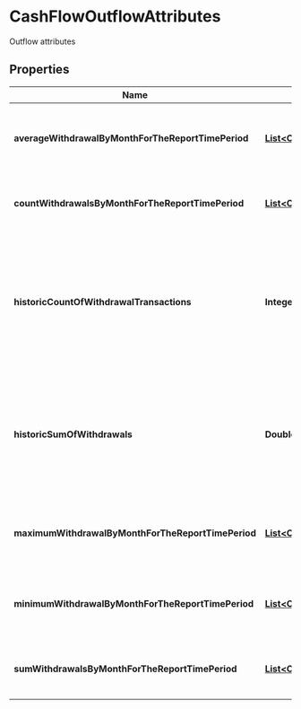 

# CashFlowOutflowAttributes

Outflow attributes

## Properties

| Name | Type | Description | Notes |
|------------ | ------------- | ------------- | -------------|
|**averageWithdrawalByMonthForTheReportTimePeriod** | [**List&lt;ObbDateRangeAndAmount&gt;**](ObbDateRangeAndAmount.md) | Average value of withdrawals during periods in the report |  [optional] |
|**countWithdrawalsByMonthForTheReportTimePeriod** | [**List&lt;ObbDateRangeAndCount&gt;**](ObbDateRangeAndCount.md) | Count of all withdrawals during periods in the report |  |
|**historicCountOfWithdrawalTransactions** | **Integer** | Count of ALL withdrawals over entire known history of the account (may exceed requested length of report) |  |
|**historicSumOfWithdrawals** | **Double** | Sum of ALL withdrawals over entire known history of the account (may exceed requested length of report) |  [optional] |
|**maximumWithdrawalByMonthForTheReportTimePeriod** | [**List&lt;ObbDateRangeAndAmount&gt;**](ObbDateRangeAndAmount.md) | Maximum withdrawal value for different periods in the report |  |
|**minimumWithdrawalByMonthForTheReportTimePeriod** | [**List&lt;ObbDateRangeAndAmount&gt;**](ObbDateRangeAndAmount.md) | Minimum withdrawal value for different periods in the report |  |
|**sumWithdrawalsByMonthForTheReportTimePeriod** | [**List&lt;ObbDateRangeAndAmount&gt;**](ObbDateRangeAndAmount.md) | Sum of all withdrawals during periods in the report |  |



